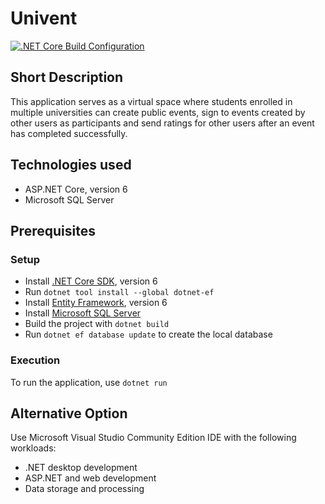 # Univent
[![.NET Core Build Configuration](https://github.com/LukeX19/univent-be/actions/workflows/dotnet-build-config.yml/badge.svg)](https://github.com/LukeX19/univent-be/actions/workflows/dotnet-build-config.yml)

## Short Description
This application serves as a virtual space where students enrolled in multiple universities can create public events, sign to events created by other users as participants and send ratings for other users after an event has completed successfully.

## Technologies used
- ASP.NET Core, version 6
- Microsoft SQL Server

## Prerequisites
### Setup
- Install [.NET Core SDK](https://dotnet.microsoft.com/en-us/download), version 6
- Run `dotnet tool install --global dotnet-ef`
- Install [Entity Framework](https://learn.microsoft.com/en-us/ef/core/get-started/overview/install), version 6
- Install [Microsoft SQL Server](https://www.microsoft.com/en-us/sql-server/sql-server-downloads)
- Build the project with `dotnet build`
- Run `dotnet ef database update` to create the local database

### Execution
To run the application, use `dotnet run`

## Alternative Option
Use Microsoft Visual Studio Community Edition IDE with the following workloads:
- .NET desktop development
- ASP.NET and web development
- Data storage and processing
